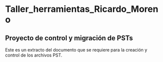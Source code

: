 # Taller_herramientas_Ricardo_Moreno

## Proyecto de control y migración de PSTs

Este es un extracto del documento que se requiere para la creación y control de los archivos PST.
